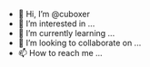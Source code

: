 - 👋 Hi, I’m @cuboxer
- 👀 I’m interested in ...
- 🌱 I’m currently learning ...
- 💞️ I’m looking to collaborate on ...
- 📫 How to reach me ...

<!---
cuboxer/cuboxer is a ✨ special ✨ repository because its `README.md` (this file) appears on your GitHub profile.
You can click the Preview link to take a look at your changes.
--->
